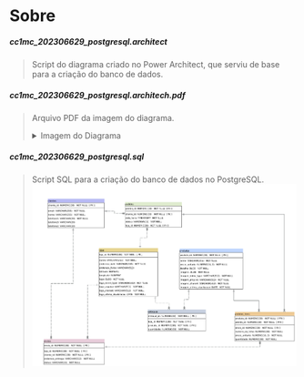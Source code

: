 # Sobre
##### cc1mc_202306629_postgresql.architect
> Script do diagrama criado no Power Architect, que serviu de base para a criação do banco de dados.
##### cc1mc_202306629_postgresql.architech.pdf
> Arquivo PDF da imagem do diagrama.
> <details> <summary>Imagem do Diagrama</summary> ![Diagrama](_outros/cc1mc_202306629_postgresql.architect.jpg)</details>
##### cc1mc_202306629_postgresql.sql
> Script SQL para a criação do banco de dados no PostgreSQL.
 ![Diagrama](_outros/cc1mc_202306629_postgresql.architect.jpg)
